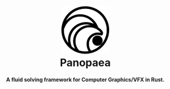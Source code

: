 <h1 align="center">
    <img src="info/panopaea_logo.png", width="128">
    <br>
    Panopaea
    <br>
</h1>

<h4 align="center">A fluid solving framework for Computer Graphics/VFX in Rust.</h4>
